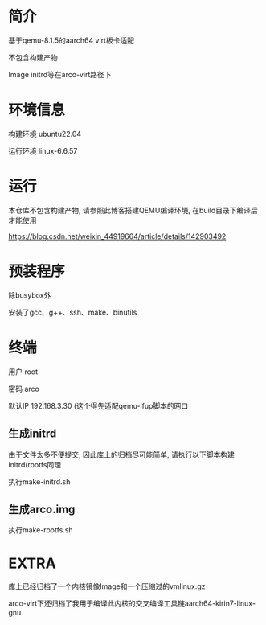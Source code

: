 # 简介
基于qemu-8.1.5的aarch64 virt板卡适配

不包含构建产物

Image initrd等在arco-virt路径下

# 环境信息
构建环境 ubuntu22.04

运行环境 linux-6.6.57

# 运行
本仓库不包含构建产物, 请参照此博客搭建QEMU编译环境, 在build目录下编译后才能使用

https://blog.csdn.net/weixin_44919664/article/details/142903492

# 预装程序
除busybox外

安装了gcc、g++、ssh、make、binutils

# 终端
用户 root

密码 arco

默认IP 192.168.3.30 (这个得先适配qemu-ifup脚本的网口

## 生成initrd
由于文件太多不便提交, 因此库上的归档尽可能简单, 请执行以下脚本构建initrd(rootfs同理

执行make-initrd.sh

## 生成arco.img
执行make-rootfs.sh


# EXTRA
库上已经归档了一个内核镜像Image和一个压缩过的vmlinux.gz

arco-virt下还归档了我用于编译此内核的交叉编译工具链aarch64-kirin7-linux-gnu
